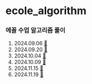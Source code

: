 # ecole_algorithm
### 에꼴 수업 알고리즘 풀이

1. 2024.09.06 [🔎](https://github.com/22seul/ecole_algorithm/tree/main/0906)
2. 2024.09.20 [🔎](https://github.com/22seul/ecole_algorithm/tree/main/0920)
3. 2024.10.04 [🔎](https://github.com/22seul/ecole_algorithm/tree/main/1004)
4. 2024.10.09 [🔎](https://github.com/22seul/ecole_algorithm/tree/main/1009)
5. 2024.11.15 [🔎](https://github.com/22seul/ecole_algorithm/tree/main/1115)
6. 2024.11.19 [🔎](https://github.com/22seul/ecole_algorithm/tree/main/1119)
